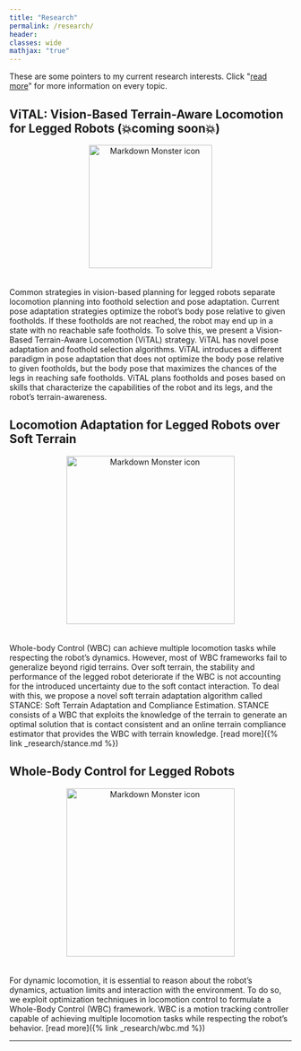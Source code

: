 ```yaml
---
title: "Research"
permalink: /research/
header:
classes: wide
mathjax: "true"
---
```

These are some pointers to my current research interests. 
Click "[read more]()" for more information on every topic.

## ViTAL: Vision-Based Terrain-Aware Locomotion for Legged Robots (:collision:coming soon:collision:)
<center>
<img src="https://drive.google.com/uc?id=1Xe_jZ8zpLTfhVGVhx7LN7HX7YkZgpeH8"
     alt="Markdown Monster icon"
     style="height: 220px;
     margin-bottom: 20px;" />
</center>

Common strategies in vision-based planning for legged robots separate locomotion planning into foothold selection and pose adaptation.
Current pose adaptation strategies optimize the robot’s body pose relative to given footholds. 
If these footholds are not reached, the robot may end up in a state with no reachable safe footholds. 
To solve this, we present a Vision-Based Terrain-Aware Locomotion (ViTAL) strategy.
ViTAL has novel pose adaptation and foothold selection algorithms. 
ViTAL introduces a different paradigm in pose adaptation that does not optimize the body pose relative to given footholds, but the body pose that maximizes the chances of the legs in reaching safe footholds.
ViTAL plans footholds and poses based on skills that characterize the capabilities of the robot and its legs, and the robot’s terrain-awareness. 

## Locomotion Adaptation for Legged Robots over Soft Terrain

<center>
<img src="https://drive.google.com/uc?id=1VOqm5zE6TSEIM_lsqS6ZJ5j4lnE6u5PY"
     alt="Markdown Monster icon"
     style="height: 300px;
     margin-bottom: 20px;" />
</center>

Whole-body Control (WBC) can achieve multiple locomotion tasks while respecting the robot’s dynamics. However, most of WBC frameworks fail to generalize beyond rigid terrains. Over soft terrain, the stability and performance of the legged robot deteriorate if the WBC is not accounting for the introduced uncertainty due to the soft contact interaction.  To deal with this, we propose a novel soft terrain adaptation algorithm called STANCE: Soft Terrain Adaptation and Compliance Estimation. STANCE consists of a WBC that exploits the knowledge of the terrain to generate an optimal solution that is contact consistent and an online terrain compliance estimator that provides the WBC with terrain knowledge. 
[read more]({% link _research/stance.md %})


## Whole-Body Control for Legged Robots
<center>
<img src="https://drive.google.com/uc?id=1ARu9dOQ2Ti7sFnmTq8ZEWV3JYeBysF1o"
     alt="Markdown Monster icon"
     style="height: 300px;
     margin-bottom: 20px;" />
</center>

For dynamic locomotion, it is essential to reason about the robot’s dynamics, actuation limits and interaction with the environment. To do so, we exploit optimization techniques in locomotion control to formulate a Whole-Body Control (WBC) framework. WBC is a motion tracking controller capable of achieving multiple locomotion tasks while respecting the robot’s behavior. 
[read more]({% link _research/wbc.md %})

---
<!--
https://drive.google.com/uc?export=view&id=
-->
